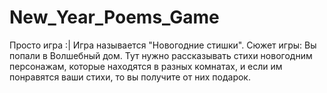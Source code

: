# New_Year_Poems_Game
Просто игра :| Игра называется "Новогодние стишки". Сюжет игры: Вы попали в Волшебный дом. Тут нужно рассказывать стихи новогодним персонажам, которые находятся в разных комнатах, и если им понравятся ваши стихи, то вы получите от них подарок.
